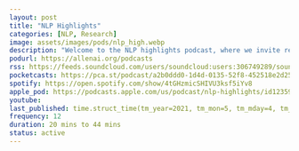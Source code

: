 ```yaml
---
layout: post
title: "NLP Highlights"
categories: [NLP, Research]
image: assets/images/pods/nlp_high.webp
description: "Welcome to the NLP highlights podcast, where we invite researchers to talk about their work in various areas in natural language processing. The hosts are Matt Gardner, Pradeep Dasigi (research scientists at the Allen Institute for Artificial Intelligence) and Waleed Ammar (research scientist at Google)."
podurl: https://allenai.org/podcasts
rss: https://feeds.soundcloud.com/users/soundcloud:users:306749289/sounds.rss
pocketcasts: https://pca.st/podcast/a2b0ddd0-1d4d-0135-52f8-452518e2d253
spotify: https://open.spotify.com/show/4tGHzmicSHIVU3ksf5iYv8
apple_pod: https://podcasts.apple.com/us/podcast/nlp-highlights/id1235937471
youtube:
last_published: time.struct_time(tm_year=2021, tm_mon=5, tm_mday=4, tm_hour=0, tm_min=51, tm_sec=34, tm_wday=1, tm_yday=124, tm_isdst=0)
frequency: 12
duration: 20 mins to 44 mins
status: active
---
```

